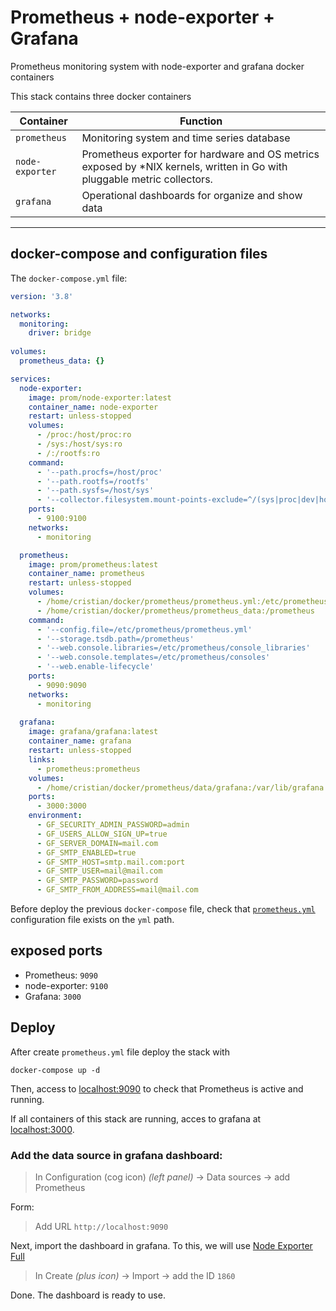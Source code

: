 # Prometheus + node-exporter + Grafana
Prometheus monitoring system with node-exporter and grafana docker containers

This stack contains three docker containers

| Container      | Function |
| ----------- | ----------- |
| `prometheus`      | Monitoring system and time series database       |
| `node-exporter`   | Prometheus exporter for hardware and OS metrics exposed by *NIX kernels, written in Go with pluggable metric collectors.        |
| `grafana`   | Operational dashboards for organize and show data        |

---

## docker-compose and configuration files

The `docker-compose.yml` file:
```yml
version: '3.8'

networks:
  monitoring:
    driver: bridge
    
volumes:
  prometheus_data: {}

services:
  node-exporter:
    image: prom/node-exporter:latest
    container_name: node-exporter
    restart: unless-stopped
    volumes:
      - /proc:/host/proc:ro
      - /sys:/host/sys:ro
      - /:/rootfs:ro
    command:
      - '--path.procfs=/host/proc'
      - '--path.rootfs=/rootfs'
      - '--path.sysfs=/host/sys'
      - '--collector.filesystem.mount-points-exclude=^/(sys|proc|dev|host|etc)($$|/)'
    ports:
      - 9100:9100
    networks:
      - monitoring

  prometheus:
    image: prom/prometheus:latest
    container_name: prometheus
    restart: unless-stopped
    volumes:
      - /home/cristian/docker/prometheus/prometheus.yml:/etc/prometheus/prometheus.yml
      - /home/cristian/docker/prometheus/prometheus_data:/prometheus
    command:
      - '--config.file=/etc/prometheus/prometheus.yml'
      - '--storage.tsdb.path=/prometheus'
      - '--web.console.libraries=/etc/prometheus/console_libraries'
      - '--web.console.templates=/etc/prometheus/consoles'
      - '--web.enable-lifecycle'
    ports:
      - 9090:9090
    networks:
      - monitoring
    
  grafana:
    image: grafana/grafana:latest
    container_name: grafana
    restart: unless-stopped
    links:
      - prometheus:prometheus
    volumes:
      - /home/cristian/docker/prometheus/data/grafana:/var/lib/grafana
    ports:
      - 3000:3000
    environment:
      - GF_SECURITY_ADMIN_PASSWORD=admin
      - GF_USERS_ALLOW_SIGN_UP=true
      - GF_SERVER_DOMAIN=mail.com
      - GF_SMTP_ENABLED=true
      - GF_SMTP_HOST=smtp.mail.com:port
      - GF_SMTP_USER=mail@mail.com
      - GF_SMTP_PASSWORD=password
      - GF_SMTP_FROM_ADDRESS=mail@mail.com

```

Before deploy the previous `docker-compose` file, check that [`prometheus.yml`](https://github.com/Axia-SA/monitoring/blob/main/prometheus.yml) configuration file exists on the `yml` path.


## exposed ports
 - Prometheus: `9090`
 - node-exporter: `9100`
 - Grafana: `3000`


## Deploy
After create `prometheus.yml` file deploy the stack with

```docker-compose up -d```

Then, access to [localhost:9090]() to check that Prometheus is active and running.

If all containers of this stack are running, acces to grafana at [localhost:3000]().


### Add the data source in grafana dashboard:

> In Configuration (cog icon) *(left panel)* -> Data sources -> add Prometheus

Form:

> Add URL `http://localhost:9090`

Next, import the dashboard in grafana. To this, we will use [Node Exporter Full](https://grafana.com/grafana/dashboards/1860)

> In Create *(plus icon)* -> Import -> add the ID `1860`

Done. The dashboard is ready to use.



